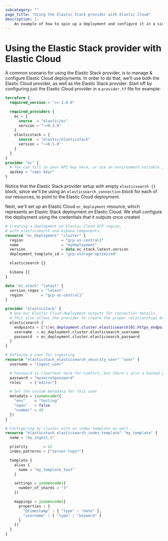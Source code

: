 ```yaml
---
subcategory: ""
page_title: "Using the Elastic Stack provider with Elastic Cloud"
description: |-
    An example of how to spin up a deployment and configure it in a single plan.
---
```


# Using the Elastic Stack provider with Elastic Cloud

A common scenario for using the Elastic Stack provider, is to manage & configure Elastic Cloud deployments.
In order to do that, we'll use both the Elastic Cloud provider, as well as the Elastic Stack provider.
Start off by configuring just the Elastic Cloud provider in a `provider.tf` file for example:

```terraform
terraform {
  required_version = ">= 1.0.0"

  required_providers {
    ec = {
      source  = "elastic/ec"
      version = "~>0.3.0"
    }
    elasticstack = {
      source  = "elastic/elasticstack"
      version = "~>0.5.0"
    }
  }
}
provider "ec" {
  # You can fill in your API key here, or use an environment variable instead
  apikey = "<api key>"
}
```

Notice that the Elastic Stack  provider setup with empty `elasticsearch {}` block, since we'll be using an `elasticsearch_connection` block
for each of our resources, to point to the Elastic Cloud deployment.

Next, we'll set up an Elastic Cloud `ec_deployment` resource, which represents an Elastic Stack deployment on Elastic Cloud.
We shall configure the deployment using the credentials that it outputs once created

```terraform
# Creating a deployment on Elastic Cloud GCP region,
# with elasticsearch and kibana components.
resource "ec_deployment" "cluster" {
  region                 = "gcp-us-central1"
  name                   = "mydeployment"
  version                = data.ec_stack.latest.version
  deployment_template_id = "gcp-storage-optimized"

  elasticsearch {}

  kibana {}
}

data "ec_stack" "latest" {
  version_regex = "latest"
  region        = "gcp-us-central1"
}

provider "elasticstack" {
  # Use our Elastic Cloud deployment outputs for connection details.
  # This also allows the provider to create the proper relationships between the two resources.
  elasticsearch {
    endpoints = ["${ec_deployment.cluster.elasticsearch[0].https_endpoint}"]
    username  = ec_deployment.cluster.elasticsearch_username
    password  = ec_deployment.cluster.elasticsearch_password
  }
}

# Defining a user for ingesting
resource "elasticstack_elasticsearch_security_user" "user" {
  username = "ingest_user"

  # Password is cleartext here for comfort, but there's also a hashed password option
  password = "mysecretpassword"
  roles    = ["editor"]

  # Set the custom metadata for this user
  metadata = jsonencode({
    "env"    = "testing"
    "open"   = false
    "number" = 49
  })
}

# Configuring my cluster with an index template as well.
resource "elasticstack_elasticsearch_index_template" "my_template" {
  name = "my_ingest_1"

  priority       = 42
  index_patterns = ["server-logs*"]

  template {
    alias {
      name = "my_template_test"
    }

    settings = jsonencode({
      number_of_shards = "3"
    })

    mappings = jsonencode({
      properties : {
        "@timestamp" : { "type" : "date" },
        "username" : { "type" : "keyword" }
      }
    })
  }
}
```
